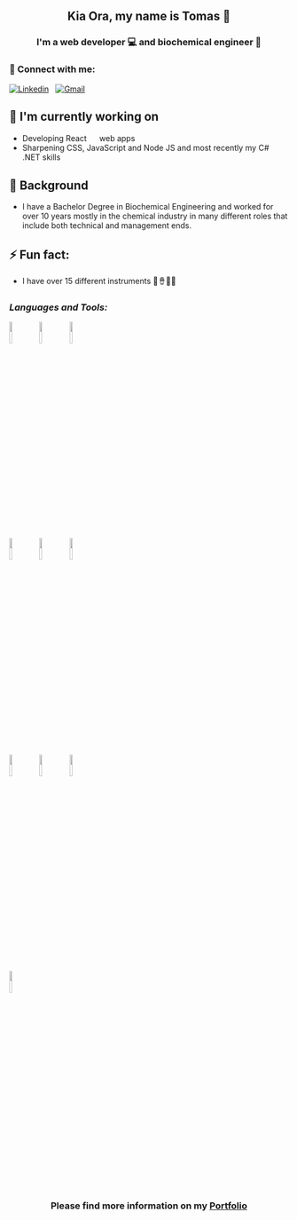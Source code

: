 <h2 align="center">
  Kia Ora, my name is Tomas 👋
</h2> 

<h3 align="center">
  I'm a web developer 💻 and biochemical engineer 🔬
</h3> 

### 🤝 Connect with me:
[![Linkedin](https://img.shields.io/badge/-LinkedIn-blue?style=flat&logo=Linkedin&logoColor=white)](https://www.linkedin.com/in/tomas-alves-de-souza-0015003b/) &nbsp;
[![Gmail](https://img.shields.io/badge/-Gmail-c14438?style=flat&logo=Gmail&logoColor=white)](mailto:tomas.alves08@gmail.com)

<!--  <img width="33%" align="right" alt="My Avatar" src="https://i.imgur.com/FtdEDX6.png" /> -->

## 🔭 I'm currently working on
- Developing React <img width=15 src="https://www.vectorlogo.zone/logos/reactjs/reactjs-icon.svg"> web apps
- Sharpening CSS, JavaScript and Node JS and most recently my C# .NET skills

##  🌱 Background
- I have a Bachelor Degree in Biochemical Engineering and worked for over 10 years mostly in the chemical industry in many different roles that include both technical and management ends.

## ⚡ Fun fact: 
- I have over 15 different instruments 🎸🪘🎤🎶


### *Languages and Tools:*
<p>
<code><img width="10%" src="https://www.vectorlogo.zone/logos/w3_html5/w3_html5-ar21.svg"></code>
<code><img width="10%" height="10%" src="https://www.vectorlogo.zone/logos/javascript/javascript-ar21.svg"></code>
<code><img width="10%" src="https://www.vectorlogo.zone/logos/w3_css/w3_css-ar21.svg"></code>
  <br />
<code><img width="10%" src="https://www.vectorlogo.zone/logos/nodejs/nodejs-ar21.svg"></code>
<code><img width="10%" src="https://www.vectorlogo.zone/logos/handlebarsjs/handlebarsjs-ar21.svg"></code>
<code><img width="10%" src="https://www.vectorlogo.zone/logos/json/json-ar21.svg"></code>
<br />
<code><img width="10%" src="https://www.vectorlogo.zone/logos/expressjs/expressjs-ar21.svg"></code>
<code><img width="10%" src="https://www.vectorlogo.zone/logos/npmjs/npmjs-ar21.svg"></code>
<code><img width="10%" src="https://www.vectorlogo.zone/logos/reactjs/reactjs-ar21.svg"></code>
  <br />
<code><img width="10%" src="https://www.vectorlogo.zone/logos/sqlite/sqlite-ar21.svg"></code>
  <br />
</p>

<h3 align="center">
  Please find more information on my <a href="https://portfolio-bb51c.web.app/">
    Portfolio
  </a>
</h3>

<!-- This readme was inspired by Zin Hoang - https://github.com/zinHoang -->



